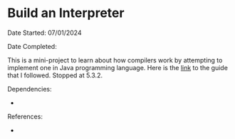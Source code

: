# Build an Interpreter

Date Started: 07/01/2024

Date Completed:

This is a mini-project to learn about how compilers work by attempting to implement one in Java programming language. Here is the [link](https://www.craftinginterpreters.com/contents.html) to the guide that I followed. Stopped at 5.3.2.

Dependencies:

-

References:

-
